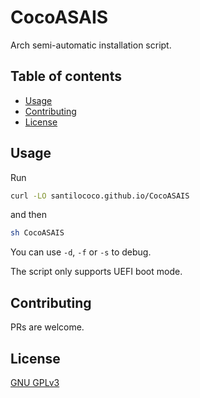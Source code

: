 # CocoASAIS

Arch semi-automatic installation script.

## Table of contents
  - [Usage <a name="usage"></a>](#usage-)
  - [Contributing <a name="contributing"></a>](#contributing-)
  - [License <a name="license"></a>](#license-)

## Usage <a name="usage"></a>

Run

```bash
curl -LO santilococo.github.io/CocoASAIS
```

and then

```bash
sh CocoASAIS
```

You can use `-d`, `-f` or `-s` to debug.

The script only supports UEFI boot mode.

## Contributing <a name="contributing"></a>
PRs are welcome.

## License <a name="license"></a>
[GNU GPLv3](https://choosealicense.com/licenses/gpl-3.0/)
